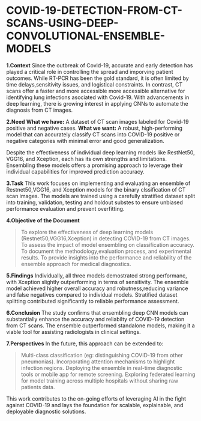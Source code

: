 # COVID-19-DETECTION-FROM-CT-SCANS-USING-DEEP-CONVOLUTIONAL-ENSEMBLE-MODELS

**1.Context**
Since the outbreak of Covid-19, accurate and early detection has played a critical role in controlling the spread and imporving patient outcomes. While RT-PCR has been the gold standard, it is often limited by time delays,sensitivity issues, and logistical constraints. In contrast, CT scans offer a faster and more accessible more accessible alternative for identifying lung infections asociated with Covid-19. With advancements in deep learning, there is growing interest in applying CNNs to automate the diagnosis from CT images.

**2.Need**
**What we have:**
A dataset of CT scan images labeled for Covid-19 positive and negative cases.
**What we want:**
A robust, high-performing model that can accurately classify CT scans into COVID-19 positive or negative categories with minimal error and good generalization.

Despite the effectiveness of individual deep learning models like RestNet50, VGG16, and Xception, each has its own strengths and limitations. Ensembling these models offers a promising approach to leverage their individual capabilities for improved prediction accuracy.

**3.Task**
This work focuses on implementing and evaluating an ensemble of Restnet50,VGG16, and Xception models for the binary clssification of CT scan images. The models are trained using a carefully stratified dataset split into training, validation, testing and holdout substes to ensure unbiased performance evaluation and prevent overfitting.

**4.Objective of the Document**
> To explore the effectiveness of deep learning models (Restnet50,VGG16,Xception) in detecting COVID-19 from CT images.
> To assess the impact of model ensembling on classification accuracy.
> To document the methodology,evaluation process, and experimental results.
> To provide insights into the performance and reliability of the ensemble approach for medical diagnostics.

**5.Findings**
Individually, all three models demostrated strong performanc, with Xception slightly outperforming in terms of sensitivity.
The ensemble model achieved higher overall accuracy and robutness,reducing variance and false negatives compared to individual models.
Stratified dataset splitting contributed significantly to reliable performance assessment.

**6.Conclusion**
The study confirms that ensembling deep CNN models can substantially enhance the accuracy and reliabilty of COVID-19 detection from CT scans. The ensemble outperformed standalone models, making it a viable tool for assisting radiologists in clinical settings.

**7.Perspectives**
In the future, this approach can be extended to:
> Multi-class classification (eg: distinguishing COVID-19 from other pneumonias).
> Incorporating attention mechanisms to highlight infection regions.
> Deploying the ensemble in real-time diagnostic tools or mobile app for remote screening.
> Exploring federated learning for model training across multiple hospitals without sharing raw patients data.

This work contributes to the on-going efforts of leveraging AI in the fight against COVID-19 and lays the foundation for scalable, explainable, and deployable diagnostic solutions.
